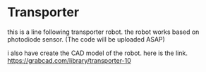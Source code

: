 # Transporter

this is a line following transporter robot. the robot works based on photodiode sensor.
(The code will be uploaded ASAP)

i also have create the CAD model of the robot. here is the link.
https://grabcad.com/library/transporter-10
